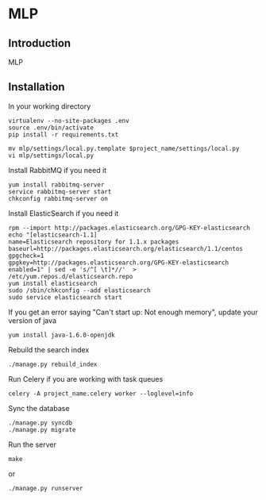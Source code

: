 # MLP

## Introduction

MLP

## Installation

In your working directory

    virtualenv --no-site-packages .env
    source .env/bin/activate
    pip install -r requirements.txt

    mv mlp/settings/local.py.template $project_name/settings/local.py
    vi mlp/settings/local.py

Install RabbitMQ if you need it

    yum install rabbitmq-server
    service rabbitmq-server start
    chkconfig rabbitmq-server on

Install ElasticSearch if you need it

    rpm --import http://packages.elasticsearch.org/GPG-KEY-elasticsearch
    echo "[elasticsearch-1.1]
    name=Elasticsearch repository for 1.1.x packages
    baseurl=http://packages.elasticsearch.org/elasticsearch/1.1/centos
    gpgcheck=1
    gpgkey=http://packages.elasticsearch.org/GPG-KEY-elasticsearch
    enabled=1" | sed -e 's/^[ \t]*//'  > /etc/yum.repos.d/elasticsearch.repo
    yum install elasticsearch
    sudo /sbin/chkconfig --add elasticsearch
    sudo service elasticsearch start

If you get an error saying "Can't start up: Not enough memory", update your version of java

    yum install java-1.6.0-openjdk

Rebuild the search index

    ./manage.py rebuild_index

Run Celery if you are working with task queues

    celery -A project_name.celery worker --loglevel=info

Sync the database

    ./manage.py syncdb
    ./manage.py migrate

Run the server

    make

or

    ./manage.py runserver

